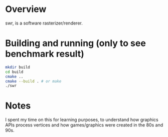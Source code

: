 # Overview
swr, is a software rasterizer/renderer.

# Building and running (only to see benchmark result)
```bash
mkdir build
cd build
cmake ..
cmake --build . # or make
./swr
```

# Notes
I spent my time on this for learning purposes, to understand how graphics APIs process vertices and how games/graphics were created in the 80s and 90s.